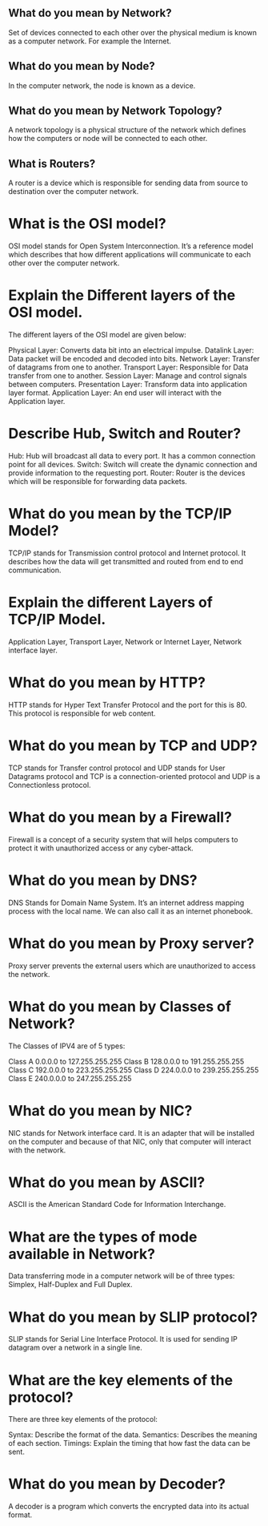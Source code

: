## What do you mean by Network?
Set of devices connected to each other over the physical medium is known as a computer network. For example the Internet.


## What do you mean by Node?
In the computer network, the node is known as a device.


## What do you mean by Network Topology?
A network topology is a physical structure of the network which defines how the computers or node will be connected to each other.


## What is Routers?
A router is a device which is responsible for sending data from source to destination over the computer network.


# What is the OSI model?
OSI model stands for Open System Interconnection. It’s a reference model which describes that how different applications will communicate to each other over the computer network.


# Explain the Different layers of the OSI model.
The different layers of the OSI model are given below:

Physical Layer:	Converts data bit into an electrical impulse.
Datalink Layer:	Data packet will be encoded and decoded into bits.
Network Layer:	Transfer of datagrams from one to another.
Transport Layer:	Responsible for Data transfer from one to another.
Session Layer:	Manage and control signals between computers.
Presentation Layer:	Transform data into application layer format.
Application Layer:	An end user will interact with the Application layer.


# Describe Hub, Switch and Router?
Hub: Hub will broadcast all data to every port. It has a common connection point for all devices.
Switch: Switch will create the dynamic connection and provide information to the requesting port.
Router: Router is the devices which will be responsible for forwarding data packets.


# What do you mean by the TCP/IP Model?
TCP/IP stands for Transmission control protocol and Internet protocol. It describes how the data will get transmitted and routed from end to end communication.


# Explain the different Layers of TCP/IP Model.
Application Layer, Transport Layer, Network or Internet Layer, Network interface layer.


# What do you mean by HTTP?
HTTP stands for Hyper Text Transfer Protocol and the port for this is 80. This protocol is responsible for web content.


# What do you mean by TCP and UDP?
TCP stands for Transfer control protocol and UDP stands for User Datagrams protocol and TCP is a connection-oriented protocol and UDP is a Connectionless protocol.


# What do you mean by a Firewall?
Firewall is a concept of a security system that will helps computers to protect it with unauthorized access or any cyber-attack.


# What do you mean by DNS?
DNS Stands for Domain Name System. It’s an internet address mapping process with the local name. We can also call it as an internet phonebook.


# What do you mean by Proxy server?
Proxy server prevents the external users which are unauthorized to access the network.


# What do you mean by Classes of Network?
The Classes of IPV4 are of 5 types:

Class A	0.0.0.0 to 127.255.255.255
Class B	128.0.0.0 to 191.255.255.255
Class C	192.0.0.0 to 223.255.255.255
Class D	224.0.0.0 to 239.255.255.255
Class E	240.0.0.0 to 247.255.255.255


# What do you mean by NIC?
NIC stands for Network interface card. It is an adapter that will be installed on the computer and because of that NIC, only that computer will interact with the network.


# What do you mean by ASCII?
ASCII is the American Standard Code for Information Interchange.


# What are the types of mode available in Network?
Data transferring mode in a computer network will be of three types:
Simplex, Half-Duplex and Full Duplex.


# What do you mean by SLIP protocol?
SLIP stands for Serial Line Interface Protocol. It is used for sending IP datagram over a network in a single line.


# What are the key elements of the protocol?
There are three key elements of the protocol:

Syntax: Describe the format of the data.
Semantics: Describes the meaning of each section.
Timings: Explain the timing that how fast the data can be sent.


# What do you mean by Decoder?
A decoder is a program which converts the encrypted data into its actual format.